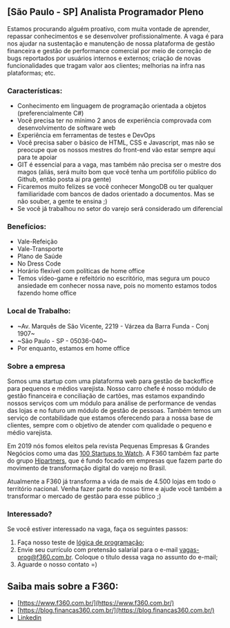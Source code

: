 ## [São Paulo - SP] Analista Programador Pleno

Estamos procurando alguém proativo, com muita vontade de aprender, repassar conhecimentos e se desenvolver profissionalmente. A vaga é para nos ajudar na sustentação e manutenção de nossa plataforma de gestão financeira e gestão de performance comercial por meio de correção de bugs reportados por usuários internos e externos; criação de novas funcionalidades que tragam valor aos clientes; melhorias na infra nas plataformas; etc.

### Características:
- Conhecimento em linguagem de programação orientada a objetos (preferencialmente C#)
- Você precisa ter no mínimo 2 anos de experiência comprovada com desenvolvimento de software web
- Experiência em ferramentas de testes e DevOps
- Você precisa saber o básico de HTML, CSS e Javascript, mas não se preocupe que os nossos mestres do front-end vão estar sempre aqui para te apoiar
- GIT é essencial para a vaga, mas também não precisa ser o mestre dos magos (aliás, será muito bom que você tenha um portifólio público do Github, então posta ai pra gente)
- Ficaremos muito felizes se você conhecer MongoDB ou ter qualquer familiaridade com bancos de dados orientado a documentos. Mas se não souber, a gente te ensina ;)
- Se você já trabalhou no setor do varejo será considerado um diferencial

### Benefícios:
 - Vale-Refeição
 - Vale-Transporte
 - Plano de Saúde
 - No Dress Code
 - Horário flexível com políticas de home office
 - Temos vídeo-game e refeitório no escritório, mas segura um pouco ansiedade em conhecer nossa nave, pois no momento estamos todos fazendo home office

### Local de Trabalho:
- ~Av. Marquês de São Vicente, 2219 - Várzea da Barra Funda - Conj 1907~
- ~São Paulo - SP - 05036-040~
- Por enquanto, estamos em home office

### Sobre a empresa
Somos uma startup com uma plataforma web para gestão de backoffice para pequenos e médios varejista. Nosso carro chefe é nosso módulo de gestão financeira e conciliação de cartões, mas estamos expandindo nossos serviços com um módulo para análise de performance de vendas das lojas e no futuro um módulo de gestão de pessoas. Também temos um serviço de contabilidade que estamos oferecendo para a nossa base de clientes, sempre com o objetivo de atender com qualidade o pequeno e médio varejista.

Em 2019 nós fomos eleitos pela revista Pequenas Empresas & Grandes Negócios como uma das [100 Startups to Watch](https://revistapegn.globo.com/Startups/noticia/2019/05/100-startups-brasileiras-para-voce-ficar-de-olho.html). A F360 também faz parte do grupo [Hipartners](https://www.hipartners.com.br/), que é fundo focado em empresas que fazem parte do movimento de transformação digital do varejo no Brasil.

Atualmente a F360 já transforma a vida de mais de 4.500 lojas em todo o território nacional. Venha fazer parte do nosso time e ajude você também a transformar o mercado de gestão para esse público ;)

### Interessado?
Se você estiver interessado na vaga, faça os seguintes passos:

1. Faça nosso teste de [lógica de programação](https://forms.gle/5zDM8X3PWiwU7kwj7);
2. Envie seu currículo com pretensão salarial para o e-mail [vagas-prog@f360.com.br](mailto:vagas-prog@f360.com.br). Coloque o título dessa vaga no assunto do e-mail;
3. Aguarde o nosso contato =)

## Saiba mais sobre a F360:
- [https://www.f360.com.br/](https://www.f360.com.br/)
- [https://blog.financas360.com.br/](https://blog.financas360.com.br/)
- [Linkedin](https://www.linkedin.com/company/f-360)
